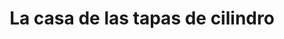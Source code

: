 ---
title: "La casa de las tapas de cilindro"
url: /posadas/la-casa-de-las-tapas-de-cilindro/
shop: Autoteile
---